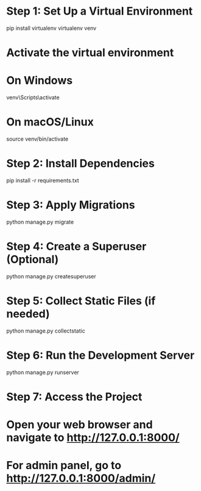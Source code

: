 # Step 1: Set Up a Virtual Environment
pip install virtualenv
virtualenv venv
# Activate the virtual environment
# On Windows
venv\Scripts\activate
# On macOS/Linux
source venv/bin/activate

# Step 2: Install Dependencies
pip install -r requirements.txt

# Step 3: Apply Migrations
python manage.py migrate

# Step 4: Create a Superuser (Optional)
python manage.py createsuperuser

# Step 5: Collect Static Files (if needed)
python manage.py collectstatic

# Step 6: Run the Development Server
python manage.py runserver

# Step 7: Access the Project
# Open your web browser and navigate to http://127.0.0.1:8000/
# For admin panel, go to http://127.0.0.1:8000/admin/
